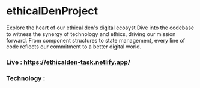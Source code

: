 # ethicalDenProject
Explore the heart of our ethical den's digital ecosyst Dive into the codebase to witness the synergy of technology and ethics, driving our mission forward. From component structures to state management, every line of code reflects our commitment to a better digital world.
### Live : https://ethicalden-task.netlify.app/

### Technology : 

